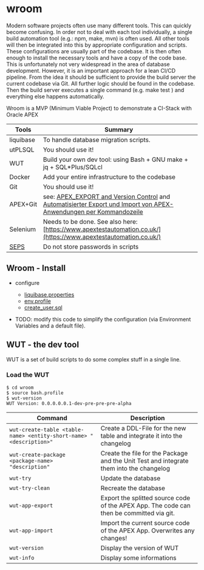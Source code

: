 # wroom
Modern software projects often use many different tools. This can quickly become confusing. In order not to deal with each tool individually, a single build automation tool (e.g.: npm, make, mvn) is often used. All other tools will then be integrated into this by appropriate configuration and scripts.  These configurations are usually part of the codebase. It is then often enough to install the necessary tools and have a copy of the code base. 
This is unfortunately not very widespread in the area of database development. 
However, it is an important approach for a lean CI/CD pipeline. From the idea it should be sufficient to provide the build server the current codebase via Git. All further logic should be found in the codebase. Then the build server executes a single command (e.g. make test ) and everything else happens automatically.


Wroom is a MVP (Minimum Viable Project)  to demonstrate a CI-Stack with Oracle APEX

| Tools | Summary | 
| --- | --- |
| liquibase | To handle database migration scripts.  |
| utPLSQL   | You should use it! |
| WUT       | Build your own dev tool: using Bash + GNU make + jq + SQL\*Plus/SQLcl |
| Docker    | Add your entire infrastructure to the codebase  |
| Git       | You should use it! |
| APEX+Git  | see: [APEX_EXPORT and Version Control](https://ogobrecht.github.io/posts/2018-07-25-apex-export-and-version-control) and [Automatisierter Export und Import von APEX-Anwendungen per Kommandozeile ](https://apex.oracle.com/pls/apex/germancommunities/apexcommunity/tipp/4901/index.html) | 
| Selenium  | Needs to be done. See also here: [https://www.apextestautomation.co.uk/](https://www.apextestautomation.co.uk/)  |
| [SEPS](https://docs.oracle.com/en/database/oracle/oracle-database/19/dbseg/configuring-authentication.html#GUID-803496D2-19C7-4F02-94EC-C13EDD8FB17B)  | Do not store passwords in scripts

## Wroom  - Install
* configure  
  * [liquibase.properties](liquibase.properties)
  * [env.profile](env.profile)
  * [create_user.sql](create_user.sql)

* TODO:  modify this code to simplify the configuration (via Environment Variables and a default file). 

## WUT - the dev tool
WUT is a set of build scripts to do some complex stuff in a single line.

### Load the WUT 
```
$ cd wroom
$ source bash.profile
$ wut-version 
WUT Version: 0.0.0.0.0.1-dev-pre-pre-pre-alpha
```

Command              | Description
-------------------  | -------
```wut-create-table <table-name> <entity-short-name> "<description>"```  | Create a DDL-File for the new table and integrate it into the changelog
```wut-create-package <package-name> "description"``` | Create the file for the Package and the Unit Test and integrate them into the changelog
```wut-try```       | Update the database
```wut-try-clean``` | Recreate the database
```wut-app-export```| Export the splitted source code of the APEX App. The code can then be committed via git. 
```wut-app-import```| Import the current source code of the APEX App. Overwrites any changes! 
```wut-version```   | Display the version of WUT
```wut-info```      | Display some informations

